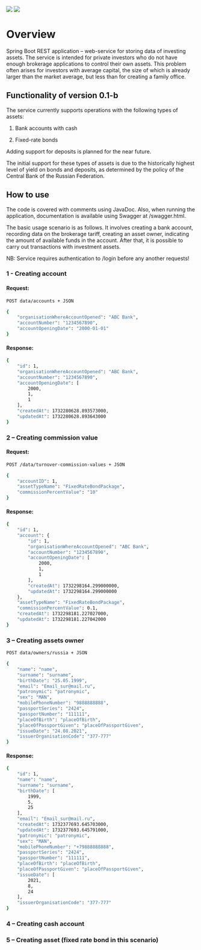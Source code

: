 <a href="https://codeclimate.com/github/MarkDementev/fundAssetsData/maintainability"><img src="https://api.codeclimate.com/v1/badges/db745d42d986457e00f8/maintainability" /></a>
<a href="https://codeclimate.com/github/MarkDementev/fundAssetsData/test_coverage"><img src="https://api.codeclimate.com/v1/badges/db745d42d986457e00f8/test_coverage" /></a>

# Overview

Spring Boot REST application – web-service for storing data of investing assets. The service is intended for private investors who do not have enough brokerage applications to control their own assets. This problem often arises for investors with average capital, the size of which is already larger than the market average, but less than for creating a family office.

## Functionality of version 0.1-b

The service currently supports operations with the following types of assets:

1)	Bank accounts with cash

2)	Fixed-rate bonds

Adding support for deposits is planned for the near future. 

The initial support for these types of assets is due to the historically highest level of yield on bonds and deposits, as determined by the policy of the Central Bank of the Russian Federation.

## How to use

The code is covered with comments using JavaDoc. Also, when running the application, documentation is available using Swagger at /swagger.html.

The basic usage scenario is as follows. It involves creating a bank account, recording data on the brokerage tariff, creating an asset owner, indicating the amount of available funds in the account. After that, it is possible to carry out transactions with investment assets.

NB: Service requires authentication to /login before any another requests!

### 1 - Creating account

#### Request:

```sh
POST data/accounts + JSON
```

```sh
{
    "organisationWhereAccountOpened": "ABC Bank",
    "accountNumber": "1234567890",
    "accountOpeningDate": "2000-01-01"
}
```

#### Response:

```sh
{
    "id": 1,
    "organisationWhereAccountOpened": "ABC Bank",
    "accountNumber": "1234567890",
    "accountOpeningDate": [
        2000,
        1,
        1
    ],
    "createdAt": 1732280628.893573000,
    "updatedAt": 1732280628.893643000
}
```

### 2 – Creating commission value

#### Request:

```sh
POST /data/turnover-commission-values + JSON
```

```sh
{
    "accountID": 1,
    "assetTypeName": "FixedRateBondPackage",
    "commissionPercentValue": "10"
}
```

#### Response:

```sh
{
    "id": 1,
    "account": {
        "id": 1,
        "organisationWhereAccountOpened": "ABC Bank",
        "accountNumber": "1234567890",
        "accountOpeningDate": [
            2000,
            1,
            1
        ],
        "createdAt": 1732298164.299000000,
        "updatedAt": 1732298164.299000000
    },
    "assetTypeName": "FixedRateBondPackage",
    "commissionPercentValue": 0.1,
    "createdAt": 1732298181.227027000,
    "updatedAt": 1732298181.227042000
}
```

### 3 – Creating assets owner

```sh
POST data/owners/russia + JSON
```

```sh
{
    "name": "name",
    "surname": "surname",
    "birthDate": "25.05.1999",
    "email": "Email_sur@mail.ru",
    "patronymic": "patronymic",
    "sex": "MAN",
    "mobilePhoneNumber": "9888888888",
    "passportSeries": "2424",
    "passportNumber": "111111",
    "placeOfBirth": "placeOfBirth",
    "placeOfPassportGiven": "placeOfPassportGiven",
    "issueDate": "24.08.2021",
    "issuerOrganisationCode": "377-777"
}
```

#### Response:

```sh
{
    "id": 1,
    "name": "name",
    "surname": "surname",
    "birthDate": [
        1999,
        5,
        25
    ],
    "email": "Email_sur@mail.ru",
    "createdAt": 1732377693.645703000,
    "updatedAt": 1732377693.645791000,
    "patronymic": "patronymic",
    "sex": "MAN",
    "mobilePhoneNumber": "+79888888888",
    "passportSeries": "2424",
    "passportNumber": "111111",
    "placeOfBirth": "placeOfBirth",
    "placeOfPassportGiven": "placeOfPassportGiven",
    "issueDate": [
        2021,
        8,
        24
    ],
    "issuerOrganisationCode": "377-777"
}
```

### 4 – Creating cash account

### 5 – Creating asset (fixed rate bond in this scenario)
